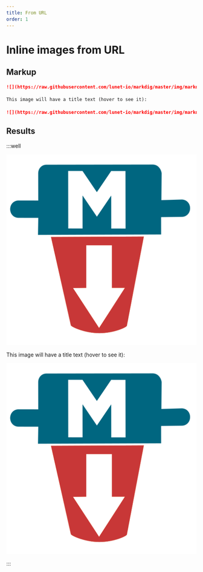 ```yaml
---
title: From URL
order: 1
---
```


Inline images from URL
======================

## Markup

```markdown
![](https://raw.githubusercontent.com/lunet-io/markdig/master/img/markdig.png)

This image will have a title text (hover to see it):

![](https://raw.githubusercontent.com/lunet-io/markdig/master/img/markdig.png "Logo from internet")
```

## Results

:::well

![](https://raw.githubusercontent.com/lunet-io/markdig/master/img/markdig.png)

This image will have a title text (hover to see it):

![](https://raw.githubusercontent.com/lunet-io/markdig/master/img/markdig.png "Logo from internet")

:::
